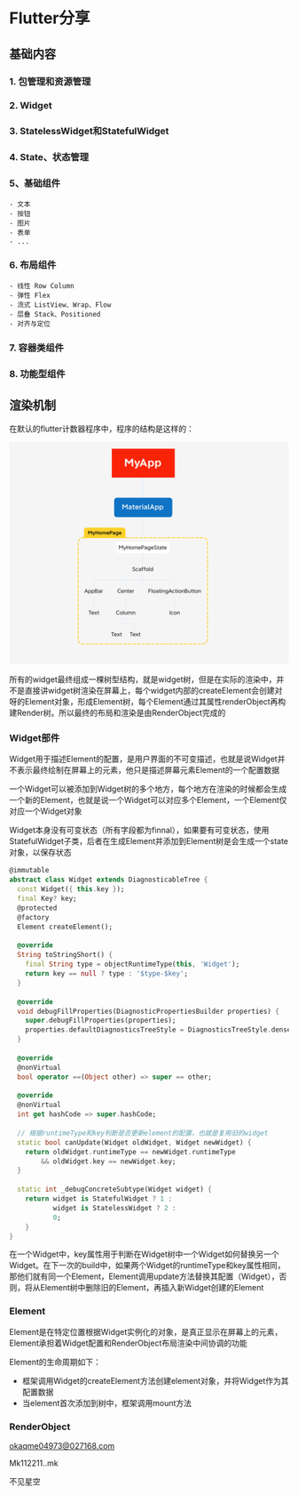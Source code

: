# Flutter分享

## 基础内容

### 1. 包管理和资源管理

### 2. Widget

### 3. StatelessWidget和StatefulWidget

### 4. State、状态管理

### 5、基础组件

	- 文本
	- 按钮
	- 图片
	- 表单
	- ...

### 6. 布局组件

	- 线性 Row Column
	- 弹性 Flex
	- 流式 ListView、Wrap、Flow
	- 层叠 Stack、Positioned
	- 对齐与定位

### 7. 容器类组件

### 8. 功能型组件

## 渲染机制

在默认的flutter计数器程序中，程序的结构是这样的：

![计数器widget组织](./计数器widget组织.png)

所有的widget最终组成一棵树型结构，就是widget树，但是在实际的渲染中，并不是直接讲widget树渲染在屏幕上，每个widget内部的createElement会创建对呀的Element对象，形成Element树，每个Element通过其属性renderObject再构建Render树。所以最终的布局和渲染是由RenderObject完成的

### Widget部件

Widget用于描述Element的配置，是用户界面的不可变描述，也就是说Widget并不表示最终绘制在屏幕上的元素，他只是描述屏幕元素Element的一个配置数据

一个Widget可以被添加到Widget树的多个地方，每个地方在渲染的时候都会生成一个新的Element，也就是说一个Widget可以对应多个Element，一个Element仅对应一个Widget对象

Widget本身没有可变状态（所有字段都为finnal），如果要有可变状态，使用StatefulWidget子类，后者在生成Element并添加到Element树是会生成一个state对象，以保存状态

```dart
@immutable
abstract class Widget extends DiagnosticableTree {
  const Widget({ this.key });
  final Key? key;
  @protected
  @factory
  Element createElement();

  @override
  String toStringShort() {
    final String type = objectRuntimeType(this, 'Widget');
    return key == null ? type : '$type-$key';
  }

  @override
  void debugFillProperties(DiagnosticPropertiesBuilder properties) {
    super.debugFillProperties(properties);
    properties.defaultDiagnosticsTreeStyle = DiagnosticsTreeStyle.dense;
  }

  @override
  @nonVirtual
  bool operator ==(Object other) => super == other;

  @override
  @nonVirtual
  int get hashCode => super.hashCode;
  
  // 根据runtimeType和key判断是否更新element的配置，也就是复用旧的widget
  static bool canUpdate(Widget oldWidget, Widget newWidget) {
    return oldWidget.runtimeType == newWidget.runtimeType
        && oldWidget.key == newWidget.key;
  }

  static int _debugConcreteSubtype(Widget widget) {
    return widget is StatefulWidget ? 1 :
           widget is StatelessWidget ? 2 :
           0;
    }
}
```

在一个Widget中，key属性用于判断在Widget树中一个Widget如何替换另一个Widget。在下一次的build中，如果两个Widget的runtimeType和key属性相同，那他们就有同一个Element，Element调用update方法替换其配置（Widget），否则，将从Element树中删除旧的Element，再插入新Widget创建的Element

### Element

Element是在特定位置根据Widget实例化的对象，是真正显示在屏幕上的元素，Element承担着Widget配置和RenderObject布局渲染中间协调的功能

Element的生命周期如下：

- 框架调用Widget的createElement方法创建element对象，并将Widget作为其配置数据
- 当element首次添加到树中，框架调用mount方法

### RenderObject

okaqme04973@027168.com

Mk112211..mk

不见星空







